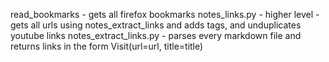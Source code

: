 
read_bookmarks - gets all firefox bookmarks 
notes_links.py - higher level - gets all urls using notes_extract_links and adds tags, and unduplicates youtube links
notes_extract_links.py - parses every markdown file and returns links in the form Visit(url=url, title=title)
